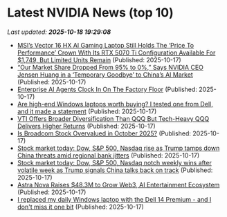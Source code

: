 # Latest NVIDIA News (top 10)
_Last updated: **2025-10-18 19:29:08**_

- [MSI’s Vector 16 HX AI Gaming Laptop Still Holds The ‘Price To Performance’ Crown With Its RTX 5070 Ti Configuration Available For $1,749, But Limited Units Remain](https://wccftech.com/msi-vector-16-hx-ai-rtx-5070-ti-gaming-laptop-best-price-to-performance-machine-for-1749/) (Published: 2025-10-17)
- [“Our Market Share Dropped From 95% to 0%,” Says NVIDIA CEO Jensen Huang in a ‘Temporary Goodbye’ to China’s AI Market](https://wccftech.com/our-market-share-dropped-from-95-to-0-in-china-says-nvidia-ceo/) (Published: 2025-10-17)
- [Enterprise AI Agents Clock In On The Factory Floor](https://www.forbes.com/sites/moorinsights/2025/10/17/enterprise-ai-agents-clock-in-on-the-factory-floor/) (Published: 2025-10-17)
- [Are high-end Windows laptops worth buying? I tested one from Dell, and it made a statement](https://www.zdnet.com/article/are-high-end-windows-laptops-worth-buying-i-tested-one-from-dell-and-it-made-a-statement/) (Published: 2025-10-17)
- [VTI Offers Broader Diversification Than QQQ But Tech-Heavy QQQ Delivers Higher Returns](https://biztoc.com/x/c11b23196ffa949f) (Published: 2025-10-17)
- [Is Broadcom Stock Overvalued in October 2025?](https://www.barchart.com/story/news/35532691/is-broadcom-stock-overvalued-in-october-2025) (Published: 2025-10-17)
- [Stock market today: Dow, S&P 500, Nasdaq rise as Trump tamps down China threats amid regional bank jitters](https://finance.yahoo.com/news/live/stock-market-today-dow-sp-500-nasdaq-rise-as-trump-tamps-down-china-threats-after-regional-bank-jitters-182020110.html) (Published: 2025-10-17)
- [Stock market today: Dow, S&P 500, Nasdaq notch weekly wins after volatile week as Trump signals China talks back on track](https://finance.yahoo.com/news/live/stock-market-today-dow-sp-500-nasdaq-notch-weekly-wins-after-volatile-week-as-trump-signals-china-talks-back-on-track-182020560.html) (Published: 2025-10-17)
- [Astra Nova Raises $48.3M to Grow Web3, AI Entertainment Ecosystem](https://www.coindesk.com/business/2025/10/17/astra-nova-raises-usd48-3m-to-grow-web3-ai-entertainment-ecosystem) (Published: 2025-10-17)
- [I replaced my daily Windows laptop with the Dell 14 Premium - and I don't miss it one bit](https://www.zdnet.com/article/i-replaced-my-daily-windows-laptop-with-the-dell-14-premium-and-i-dont-miss-it-one-bit/) (Published: 2025-10-17)
